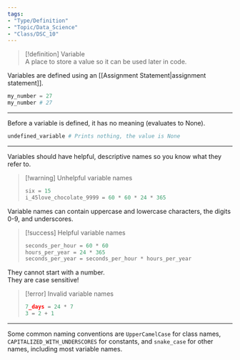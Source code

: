 ```yaml
---
tags:  
- "Type/Definition"  
- "Topic/Data_Science"  
- "Class/DSC_10"  
---
```

  
> [!definition] Variable  
> A place to store a value so it can be used later in code.  
  
Variables are defined using an [[Assignment Statement|assignment statement]].  
  
```python  
my_number = 27  
my_number # 27  
```  
  
---
  
Before a variable is defined, it has no meaning (evaluates to None).  
  
```python  
undefined_variable # Prints nothing, the value is None  
```  
  
---
  
Variables should have helpful, descriptive names so you know what they refer to.  
> [!warning] Unhelpful variable names  
> ```python  
> six = 15  
> i_45love_chocolate_9999 = 60 * 60 * 24 * 365  
> ```  
  
Variable names can contain uppercase and lowercase characters, the digits 0-9, and underscores.  
> [!success] Helpful variable names  
> ```python  
> seconds_per_hour = 60 * 60  
> hours_per_year = 24 * 365  
> seconds_per_year = seconds_per_hour * hours_per_year  
> ```  
  
They cannot start with a number.  
They are case sensitive!  
> [!error] Invalid variable names  
> ```python  
> 7_days = 24 * 7  
> 3 = 2 + 1  
> ```  
  
---
  
Some common naming conventions are `UpperCamelCase` for class names, `CAPITALIZED_WITH_UNDERSCORES` for constants, and `snake_case` for other names, including most variable names.  
